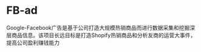 # FB-ad
Google-Facebook广告是基于公司打造大规模热销商品而进行数据采集和挖掘深层商品信息。该项目长远目标是打造Shopify热销商品和分析友商的运营大事件，提高公司盈利赚钱能力
